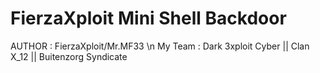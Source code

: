 # FierzaXploit Mini Shell Backdoor
AUTHOR : FierzaXploit/Mr.MF33 \n
My Team : Dark 3xploit Cyber || Clan X_12 || Buitenzorg Syndicate
